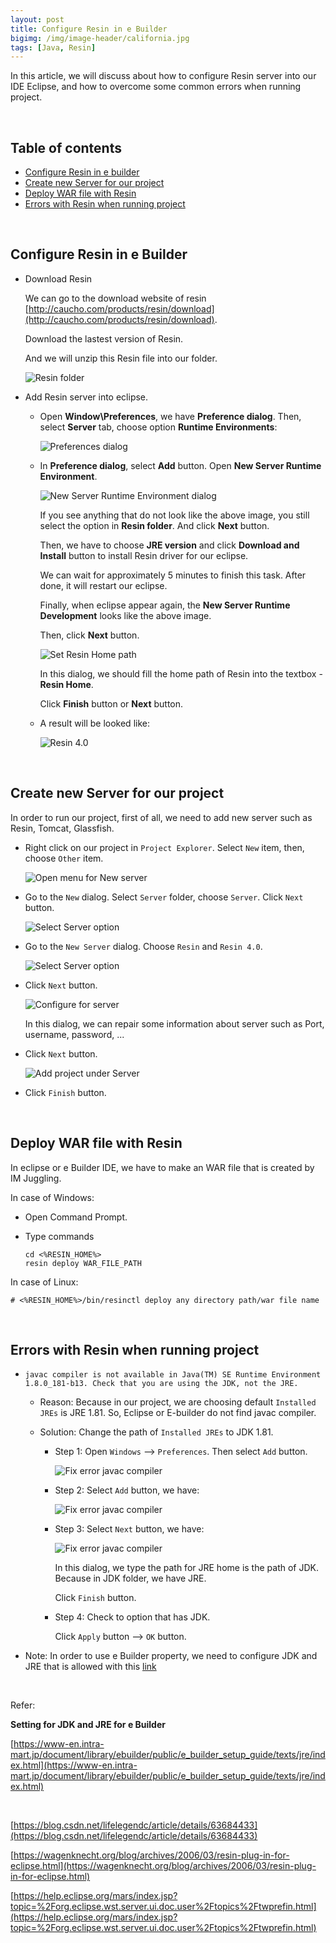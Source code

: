 ```yaml
---
layout: post
title: Configure Resin in e Builder
bigimg: /img/image-header/california.jpg
tags: [Java, Resin]
---
```


In this article, we will discuss about how to configure Resin server into our IDE Eclipse, and how to overcome some common errors when running project.

<br>

## Table of contents
- [Configure Resin in e builder](#configure-resin-in-e-builder)
- [Create new Server for our project](#create-new-server-for-our-project)
- [Deploy WAR file with Resin](#deploy-war-file-with-resin)
- [Errors with Resin when running project](#errors-with-resin-when-running-project)

<br>

## Configure Resin in e Builder
- Download Resin 

    We can go to the download website of resin [http://caucho.com/products/resin/download](http://caucho.com/products/resin/download).

    Download the lastest version of Resin.

    And we will unzip this Resin file into our folder.

    ![Resin folder](../img/Java-Common/resin-eclipse/folder-resin.png)

- Add Resin server into eclipse.

    - Open **Window\Preferences**, we have **Preference dialog**. Then, select **Server** tab, choose option **Runtime Environments**:

        ![Preferences dialog](../img/Java-Common/resin-eclipse/preferences-dialog.png)

    - In **Preference dialog**, select **Add** button. Open **New Server Runtime Environment**. 

        ![New Server Runtime Environment dialog](../img\Java-Common\resin-eclipse/select-resin-server.png)

        If you see anything that do not look like the above image, you still select the option in **Resin folder**. And click **Next** button. 

        Then, we have to choose **JRE version** and click **Download and Install** button to install Resin driver for our eclipse.

        We can wait for approximately 5 minutes to finish this task. After done, it will restart our eclipse. 

        Finally, when eclipse appear again, the **New Server Runtime Development** looks like the above image.

        Then, click **Next** button.

        ![Set Resin Home path](../img/Java-Common/resin-eclipse/set-resin-home-path.png)

        In this dialog, we should fill the home path of Resin into the textbox - **Resin Home**.

        Click **Finish** button or **Next** button.

    - A result will be looked like:

        ![Resin 4.0](../img/Java-Common/resin-eclipse/result-resin-4.0.png)

<br>

## Create new Server for our project
In order to run our project, first of all, we need to add new server such as Resin, Tomcat, Glassfish.
- Right click on our project in ```Project Explorer```. Select ```New``` item, then, choose ```Other``` item.

    ![Open menu for New server](../img/Java-Common/create-server-for-project/add-server-to-project-0.png)

- Go to the ```New``` dialog. Select ```Server``` folder, choose ```Server```. Click ```Next``` button.

    ![Select Server option](../img/Java-Common/create-server-for-project/add-server-to-project-1.png)

- Go to the ```New Server``` dialog. Choose ```Resin``` and ```Resin 4.0```. 

    ![Select Server option](../img/Java-Common/create-server-for-project/add-server-to-project-2.png)

- Click ```Next``` button.

    ![Configure for server](../img/Java-Common/create-server-for-project/add-server-to-project-3.png)

    In this dialog, we can repair some information about server such as Port, username, password, ...

- Click ```Next``` button.

    ![Add project under Server](../img/Java-Common/create-server-for-project/add-server-to-project-4.png)

- Click ```Finish``` button.

<br>

## Deploy WAR file with Resin 
In eclipse or e Builder IDE, we have to make an WAR file that is created by IM Juggling.

In case of Windows:
- Open Command Prompt.
- Type commands

    ```
    cd <%RESIN_HOME%>
    resin deploy WAR_FILE_PATH
    ```

In case of Linux:

```
# <%RESIN_HOME%>/bin/resinctl deploy any directory path/war file name
```


<br>

## Errors with Resin when running project
- ```javac compiler is not available in Java(TM) SE Runtime Environment 1.8.0_181-b13. Check that you are using the JDK, not the JRE.```

    - Reason: Because in our project, we are choosing default ```Installed JREs``` is JRE 1.81. So, Eclipse or E-builder do not find javac compiler.
    - Solution: Change the path of ```Installed JREs``` to JDK 1.81.

        - Step 1: Open ```Windows``` --> ```Preferences```. Then select ```Add``` button.

            ![Fix error javac compiler](../img/Java-Common/create-server-for-project/error-javac-compiler-1.png)

        - Step 2: Select ```Add``` button, we have:

            ![Fix error javac compiler](../img/Java-Common/create-server-for-project/error-javac-compiler-2.png)

        - Step 3: Select ```Next``` button, we have:

            ![Fix error javac compiler](../img/Java-Common/create-server-for-project/error-javac-compiler-3.png)

            In this dialog, we type the path for JRE home is the path of JDK. Because in JDK folder, we have JRE.

            Click ```Finish``` button.
        
        - Step 4: Check to option that has JDK.

            Click ```Apply``` button --> ```OK``` button.

- Note: In order to use e Builder property, we need to configure JDK and JRE that is allowed with this [link](https://www-en.intra-mart.jp/document/library/ebuilder/public/e_builder_setup_guide/texts/jre/index.html)

<br>

Refer:

**Setting for JDK and JRE for e Builder**

[https://www-en.intra-mart.jp/document/library/ebuilder/public/e_builder_setup_guide/texts/jre/index.html](https://www-en.intra-mart.jp/document/library/ebuilder/public/e_builder_setup_guide/texts/jre/index.html)

<br>

[https://blog.csdn.net/lifelegendc/article/details/63684433](https://blog.csdn.net/lifelegendc/article/details/63684433)

[https://wagenknecht.org/blog/archives/2006/03/resin-plug-in-for-eclipse.html](https://wagenknecht.org/blog/archives/2006/03/resin-plug-in-for-eclipse.html)

[https://help.eclipse.org/mars/index.jsp?topic=%2Forg.eclipse.wst.server.ui.doc.user%2Ftopics%2Ftwprefin.html](https://help.eclipse.org/mars/index.jsp?topic=%2Forg.eclipse.wst.server.ui.doc.user%2Ftopics%2Ftwprefin.html)